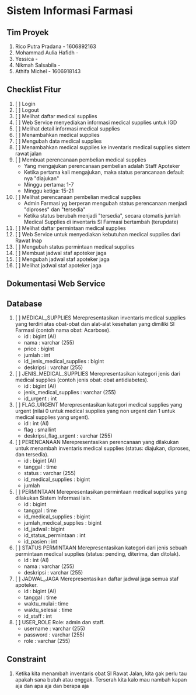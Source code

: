 # Sistem Informasi Farmasi

## Tim Proyek
1. Rico Putra Pradana - 1606892163
2. Mohammad Aulia Hafidh - 
3. Yessica - 
4. Nikmah Salsabila -
5. Athifa Michel - 1606918143

## Checklist Fitur
1. [ ] Login
2. [ ] Logout
3. [ ] Melihat daftar medical supplies
4. [ ] Web Service menyediakan informasi medical supplies untuk IGD
5. [ ] Melihat detail informasi medical supplies
6. [ ] Menambahkan medical supplies
7. [ ] Mengubah data medical supplies
8. [ ] Menambahkan medical supplies ke inventaris medical supplies sistem rawat jalan
9. [ ] Membuat perencanaan pembelian medical supplies
	- Yang mengajukan perencanaan pembelian adalah Staff Apoteker
	- Ketika pertama kali mengajukan, maka status perancanaan default nya "diajukan"
	- Minggu pertama: 1-7
	- Minggu ketiga: 15-21
10. [ ] Melihat perencanaan pembelian medical supplies
	- Admin Farmasi yg berperan mengubah status perencanaan menjadi "diproses" dan "tersedia"
	- Ketika status berubah menjadi "tersedia", secara otomatis jumlah Medical Supplies di inventaris SI Farmasi bertambah (terupdate)
11. [ ] Melihat daftar permintaan medical supplies
12. [ ] Web Service untuk menyediakan kebutuhan medical supplies dari Rawat Inap
13. [ ] Mengubah status permintaan medical supplies
14. [ ] Membuat jadwal staf apoteker jaga
15. [ ] Mengubah jadwal staf apoteker jaga
16. [ ] Melihat jadwal staf apoteker jaga

## Dokumentasi Web Service


## Database
1. [ ] MEDICAL_SUPPLIES
	Merepresentasikan inventaris medical supplies yang terdiri atas obat-obat dan alat-alat kesehatan yang dimiliki SI Farmasi (contoh nama obat: Acarbose).
	- id : bigint (AI)
	- nama : varchar (255)
	- price : bigint
	- jumlah : int
	- id_jenis_medical_supplies : bigint
	- deskripsi : varchar (255)
2. [ ] JENIS_MEDICAL_SUPPLIES
	Merepresentasikan kategori jenis dari medical supplies (contoh jenis obat: obat antidiabetes).
	- id : bigint (AI)
	- jenis_medical_supplies : varchar (255)
	- id_urgent : int
3. [ ] FLAG_URGENT
	Merepresentasikan kategori medical supplies yang urgent (nilai 0 untuk medical supplies yang non urgent dan 1 untuk medical supplies yang urgent). 
	- id : int (AI)
	- flag : smallint
	- deskripsi_flag_urgent : varchar (255)
4. [ ] PERENCANAAN
	Merepresentasikan perencanaan yang dilakukan untuk menambah inventaris medical supplies (status: diajukan, diproses, dan tersedia). 
	- id : bigint (AI)
	- tanggal : time
	- status : varchar (255)
	- id_medical_supplies : bigint
	- jumlah
5. [ ] PERMINTAAN
	Merepresentasikan permintaan medical supplies yang dilakukan Sistem Informasi lain.
	- id : bigint
	- tanggal : time
	- id_medical_supplies : bigint
	- jumlah_medical_supplies : bigint
	- id_jadwal : bigint
	- id_status_permintaan : int
	- id_pasien : int
6. [ ] STATUS PERMINTAAN
	Merepresentasikan kategori dari jenis sebuah permintaan medical supplies (status: pending, diterima, dan ditolak).
	- id : int (AI)
	- nama : varchar (255)
	- deskripsi : varchar (255)
7. [ ] JADWAL_JAGA
	Merepresentasikan daftar jadwal jaga semua staf apoteker.
	- id : bigint (AI)
	- tanggal : time
	- waktu_mulai : time
	- waktu_selesai : time
	- id_staff : int
8. [ ] USER_ROLE
	Role: admin dan staff.
	- username : varchar (255)
	- password : varchar (255)
	- role : varchar (255)


## Constraint
1. Ketika kita menambah inventaris obat SI Rawat Jalan, kita gak perlu tau apakah sana butuh atau enggak. Terserah kita kalo mau nambah kapan aja dan apa aja dan berapa aja
